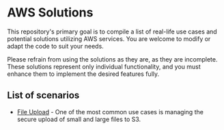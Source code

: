 # AWS Solutions

This repository's primary goal is to compile a list of real-life use cases and potential solutions utilizing AWS services. You are welcome to modify or adapt the code to suit your needs.

Please refrain from using the solutions as they are, as they are incomplete. These solutions represent only individual functionality, and you must enhance them to implement the desired features fully.

## List of scenarios

- [File Upload](https://github.com/ashishsuman4u/aws-solutions/tree/master/file-upload) - One of the most common use cases is managing the secure upload of small and large files to S3.
